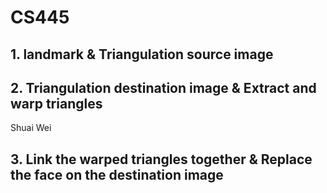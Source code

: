 # CS445

## 1. landmark & Triangulation source image

## 2. Triangulation destination image & Extract and warp triangles

Shuai Wei

## 3. Link the warped triangles together & Replace the face on the destination image
